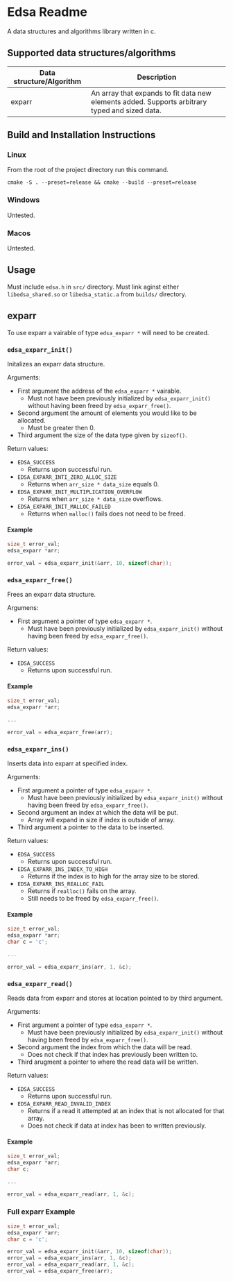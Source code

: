 # Edsa Readme
A data structures and algorithms library written in c.
## Supported data structures/algorithms
| Data structure/Algorithm | Description |
| --- | --- |
| exparr | An array that expands to fit data new elements added. Supports arbitrary typed and sized data. |
## Build and Installation Instructions
### Linux
From the root of the project directory run this command.

```cmake -S . --preset=release && cmake --build --preset=release```
### Windows 
Untested.
### Macos
Untested.

## Usage 
Must include `edsa.h` in `src/` directory. Must link aginst either `libedsa_shared.so` or `libedsa_static.a` from `builds/` directory.

## exparr
To use exparr a vairable of type `edsa_exparr *` will need to be created.

### `edsa_exparr_init()`
Initalizes an exparr data structure.

Arguments:
 - First argument the address of the `edsa_exparr *` vairable.
   - Must not have been previously initialized by `edsa_exparr_init()` without having been freed by `edsa_exparr_free()`.
 - Second argument the amount of elements you would like to be allocated.
   - Must be greater then 0.
 - Third argument the size of the data type given by `sizeof()`.

Return values:
 - `EDSA_SUCCESS`
   - Returns upon successful run.
 - `EDSA_EXPARR_INTI_ZERO_ALLOC_SIZE`
   - Returns when `arr_size * data_size` equals 0.
 - `EDSA_EXPARR_INIT_MULTIPLICATION_OVERFLOW`
   - Returns when `arr_size * data_size` overflows.
 - `EDSA_EXPARR_INIT_MALLOC_FAILED`
   - Returns when `malloc()` fails does not need to be freed.  

#### Example
```c
size_t error_val;
edsa_exparr *arr;

error_val = edsa_exparr_init(&arr, 10, sizeof(char));
```

### `edsa_exparr_free()`
Frees an exparr data structure.

Argumens:
 - First argument a pointer of type `edsa_exparr *`.
   - Must have been previously initialized by `edsa_exparr_init()` without having been freed by `edsa_exparr_free()`.
  
Return values:
 - `EDSA_SUCCESS`
   - Returns upon successful run.

 #### Example
 ```c
size_t error_val;
edsa_exparr *arr;

...

error_val = edsa_exparr_free(arr);
```

### `edsa_exparr_ins()`
Inserts data into exparr at specified index.

Arguments:
 - First argument a pointer of type `edsa_exparr *`.
   - Must have been previously initialized by `edsa_exparr_init()` without having been freed by `edsa_exparr_free()`.
 - Second argument an index at which the data will be put.
   - Array will expand in size if index is outside of array.
 - Third argument a pointer to the data to be inserted.

Return values:
 - `EDSA_SUCCESS`
   - Returns upon successful run.
 - `EDSA_EXPARR_INS_INDEX_TO_HIGH`
   - Returns if the index is to high for the array size to be stored.
 - `EDSA_EXPARR_INS_REALLOC_FAIL`
   - Returns if `realloc()` fails on the array.
   - Still needs to be freed by `edsa_exparr_free()`.

#### Example
```c
size_t error_val;
edsa_exparr *arr;
char c = 'c';

...

error_val = edsa_exparr_ins(arr, 1, &c);
```

### `edsa_exparr_read()`
Reads data from exparr and stores at location pointed to by third argument.

Arguments:
 - First argument a pointer of type `edsa_exparr *`.
   - Must have been previously initialized by `edsa_exparr_init()` without having been freed by `edsa_exparr_free()`.
 - Second argument the index from which the data will be read.
   - Does not check if that index has previously been written to.
 - Third arugment a pointer to where the read data will be written.

Return values:
 - `EDSA_SUCCESS`
   - Returns upon successful run.
 - `EDSA_EXPARR_READ_INVALID_INDEX`
   - Returns if a read it attempted at an index that is not allocated for that array.
   - Does not check if data at index has been to written previously.
  
#### Example
```c
size_t error_val;
edsa_exparr *arr;
char c;

...

error_val = edsa_exparr_read(arr, 1, &c);
```


### Full exparr Example
```c
size_t error_val;
edsa_exparr *arr;
char c = 'c';

error_val = edsa_exparr_init(&arr, 10, sizeof(char));
error_val = edsa_exparr_ins(arr, 1, &c);
error_val = edsa_exparr_read(arr, 1, &c);
error_val = edsa_exparr_free(arr);
```
